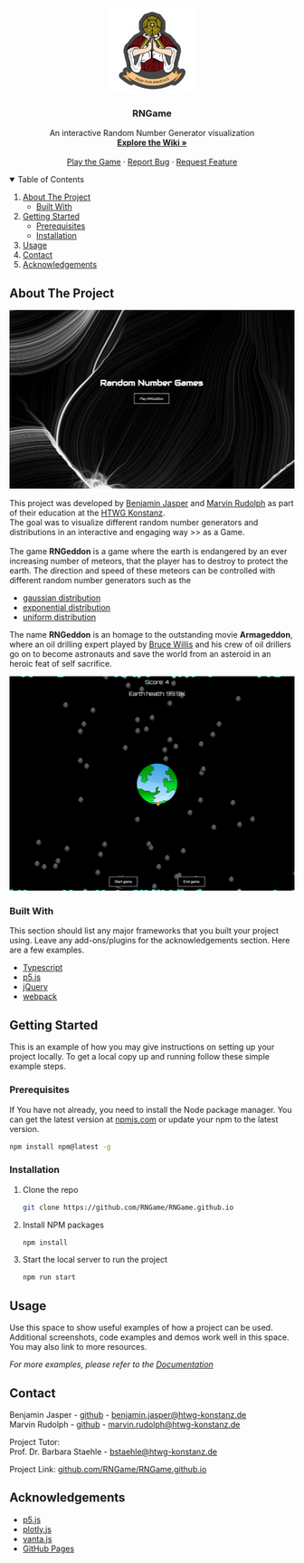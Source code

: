 <!-- PROJECT LOGO -->
<br />
<p align="center">
  <a href="https://rngame.github.io/">
    <img src="readme_src/rngesus.png" alt="Logo" width="150" height="150">
  </a>

  <h3 align="center">RNGame</h3>

  <p align="center">
    An interactive Random Number Generator visualization
    <br />
    <a href="https://github.com/RNGame/RNGame.github.io/wiki"><strong>Explore the Wiki »</strong></a>
    <br />
    <br />
    <a href="https://rngame.github.io/">Play the Game</a>
    ·
    <a href="https://github.com/RNGame/RNGame.github.io/issues">Report Bug</a>
    ·
    <a href="https://github.com/RNGame/RNGame.github.io/issues">Request Feature</a>
  </p>
</p>



<!-- TABLE OF CONTENTS -->
<details open="open">
  <summary>Table of Contents</summary>
  <ol>
    <li>
      <a href="#about-the-project">About The Project</a>
      <ul>
        <li><a href="#built-with">Built With</a></li>
      </ul>
    </li>
    <li>
      <a href="#getting-started">Getting Started</a>
      <ul>
        <li><a href="#prerequisites">Prerequisites</a></li>
        <li><a href="#installation">Installation</a></li>
      </ul>
    </li>
    <li><a href="#usage">Usage</a></li>
    <li><a href="#contact">Contact</a></li>
    <li><a href="#acknowledgements">Acknowledgements</a></li>
  </ol>
</details>



<!-- ABOUT THE PROJECT -->
## About The Project

[![RNGame Screen Shot][rngame-screenshot]](https://rngame.github.io/)

This project was developed by [Benjamin Jasper](https://github.com/benjasper) and [Marvin Rudolph](https://github.com/MRudi95) as part of their education at the [HTWG Konstanz](https://www.htwg-konstanz.de/).
<br />
The goal was to visualize different random number generators and distributions in an interactive and engaging way >> as a Game.
<br />
<br />
The game **RNGeddon** is a game where the earth is endangered by an ever increasing number of meteors, that the player has to destroy to protect the earth. The direction and speed of these meteors can be controlled with different random number generators such as the 
  * [gaussian distribution](https://en.wikipedia.org/wiki/Normal_distribution)
  * [exponential distribution](https://en.wikipedia.org/wiki/Exponential_distribution)
  * [uniform distribution](https://en.wikipedia.org/wiki/Continuous_uniform_distribution)

The name **RNGeddon** is an homage to the outstanding movie **Armageddon**, where an oil drilling expert played by [Bruce Willis](readme_src/bruce_willis.jpg) and his crew of oil drillers go on to become astronauts and save the world from an asteroid in an heroic feat of self sacrifice.

[![RNGeddon Screen Shot][rngeddon-screenshot]](https://rngame.github.io/rngeddon.html)

### Built With

This section should list any major frameworks that you built your project using. Leave any add-ons/plugins for the acknowledgements section. Here are a few examples.
* [Typescript](https://www.typescriptlang.org/)
* [p5.js](https://p5js.org/)
* [jQuery](https://jquery.com/)
* [webpack](https://webpack.js.org/)

<!-- GETTING STARTED -->
## Getting Started

This is an example of how you may give instructions on setting up your project locally.
To get a local copy up and running follow these simple example steps.

### Prerequisites

If You have not already, you need to install the Node package manager. You can get the latest version at [npmjs.com](https://www.npmjs.com/get-npm) or update your npm to the latest version.
  ```sh
  npm install npm@latest -g
  ```

### Installation

1. Clone the repo
   ```sh
   git clone https://github.com/RNGame/RNGame.github.io
   ```
2. Install NPM packages
   ```sh
   npm install
   ```
3. Start the local server to run the project
   ```sh
   npm run start
   ```

<!-- USAGE EXAMPLES -->
## Usage

Use this space to show useful examples of how a project can be used. Additional screenshots, code examples and demos work well in this space. You may also link to more resources.

_For more examples, please refer to the [Documentation](https://example.com)_


<!-- CONTACT -->
## Contact

Benjamin Jasper - [github](https://github.com/benjasper) - benjamin.jasper@htwg-konstanz.de
<br />
Marvin Rudolph - [github](https://github.com/MRudi95) - marvin.rudolph@htwg-konstanz.de

Project Tutor:
<br />
Prof. Dr. Barbara Staehle - bstaehle@htwg-konstanz.de

Project Link: [github.com/RNGame/RNGame.github.io](https://github.com/RNGame/RNGame.github.io)



<!-- ACKNOWLEDGEMENTS -->
## Acknowledgements
* [p5.js](https://p5js.org/)
* [plotly.js](https://plotly.com/)
* [vanta.js](https://www.vantajs.com/)
* [GitHub Pages](https://pages.github.com)

<!-- MARKDOWN LINKS & IMAGES -->
[rngame-screenshot]: readme_src/rngame_screenshot.PNG
[rngeddon-screenshot]: readme_src/rngeddon_screenshot.PNG
